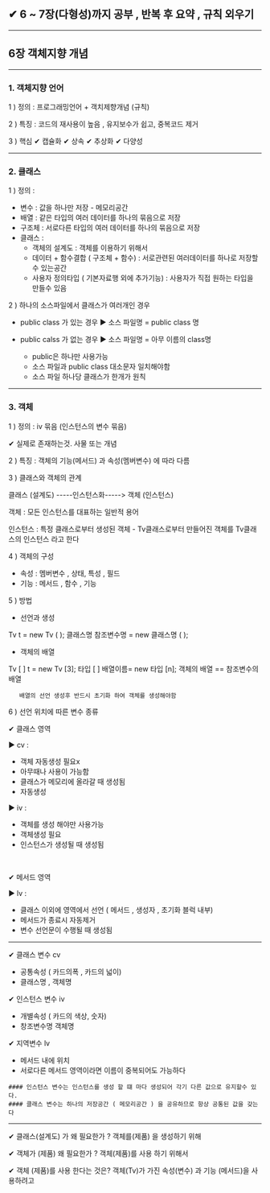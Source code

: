 ## ✔ 6 ~ 7장(다형성)까지  공부 , 반복 후 요약 , 규칙 외우기




---


## 6장 객체지향 개념

---

### 1. 객체지향 언어 

1 ) 정의 : 프로그래밍언어 + 객치제향개념 (규칙)

2 ) 특징 :  코드의 재사용이 높음 , 유지보수가 쉽고, 중복코드 제거

3 ) 핵심
  ✔ 캡슐화 
  ✔ 상속
  ✔ 추상화
  ✔ 다양성

---


### 2. 클래스

1 ) 정의 :
  * 변수 : 값을 하나만 저장 - 메모리공간
  * 배열 : 같은 타입의 여러 데이터를 하나의 묶음으로 저장
  * 구조체 : 서로다른 타입의 여러 데이터를 하나의 묶음으로 저장
  * 클래스 :
     - 객체의 설계도 : 객체를 이용하기 위해서
     - 데이터 + 함수결합 ( 구조체 + 함수) : 서로관련된 여러데이터를 하나로 저장할수 있는공간
     - 사용자 정의타입 ( 기본자료행 외에 추가기능) : 사용자가 직접 원하는 타입을 만들수 있음 

2 ) 하나의 소스파일에서 클래스가 여러개인 경우
 * public class 가 있는 경우 ▶ 소스 파일명 = public class 명
 * public calss 가 없는 경우 ▶ 소스 파일명 = 아무 이름의 class명
 
   - public은 하나만 사용가능
   - 소스 파일과 public class 대소문자 일치해야함
   - 소스 파일 하나당 클래스가 한개가 원칙
 
 ----
 
 ### 3. 객체
 1 ) 정의 : iv 묶음 (인스턴스의 변수 묶음)
 
  ✔ 실제로 존재하는것. 사물 또는 개념
   
 2 ) 특징 : 객체의 기능(메서드) 과 속성(멤버변수) 에 따라 다름
 
 3 ) 클래스와 객체의 관계 
 
   클래스 (설계도)    -----인스턴스화----->    객체 (인스턴스)
   
   객체 : 모든 인스턴스를 대표하는 일반적 용어
   
   인스턴스 : 특정 클래스로부터 생성된 객체
     - Tv클래스로부터 만들어진 객체를 Tv클래스의 인스턴스 라고 한다

 4 ) 객체의 구성
   - 속성 : 멤버변수 , 상태, 특성 , 필드
   - 기능 : 메서드 , 함수 , 기능
 
 5 ) 방법
  * 선언과 생성
  
  Tv t = new Tv ( );
   클래스명  참조변수명  = new 클래스명 ( );
   
   * 객체의 배열
    
   Tv [ ] t = new Tv [3];
   타입 [ ] 배열이름= new 타입 [n];
   객체의 배열 == 참조변수의 배열
    
       배열의 선언 생성후 반드시 초기화 하여 객체를 생성해야함
    
 6 ) 선언 위치에 따른 변수 종류
     
  ✔ 클래스 영역
  
   ▶ cv :
   * 객체 자동생성 필요x
   * 아무때나 사용이 가능함
   * 클래스가 메모리에 올라갈 때 생성됨
   * 자동생성  
 
                    
   ▶ iv : 
   * 객체를 생성 해야만 사용가능
   * 객체생성 필요
   * 인스턴스가 생성될 때 생성됨
   
   
   </br>
   
   ✔ 메서드 영역
   
   
   ▶ lv : 
   * 클래스 이외에 영역에서 선언 ( 메서드 , 생성자 , 초기화 블럭 내부)
   * 메서드가 종료시 자동제거
   * 변수 선언문이 수행될 때 생성됨
 
 -----
 
 ✔ 클래스 변수 cv
   + 공통속성 ( 카드의폭 , 카드의 넓이)
   + 클래스명 , 객체명
 
 ✔ 인스턴스 변수 iv
   + 개별속성 ( 카드의 색상, 숫자)
   + 창조변수명 객체명
   
   
 ✔ 지역변수 lv
   + 메서드 내에 위치
   +  서로다른 메서드 영역이라면 이름이 중복되어도 가능하다
   
    #### 인스턴스 변수는 인스턴스를 생성 할 떄 마다 생성되어 각기 다른 값으로 유지할수 있다.
    #### 클래스 변수는 하나의 저장공간 ( 메모리공간 ) 을 공유하므로 항상 공통된 값을 갖는다
    
   
    

-----


✔ 클래스(설계도) 가 왜 필요한가 ?
객체를(제품) 을 생성하기 위해

✔ 객체가 (제품) 왜 필요한가 ?
객체(제품)를 사용 하기 위해서

✔ 객체 (제품)를 사용 한다는 것은?
객체(Tv)가 가진 속성(변수) 과 기능 (메서드)을 사용하려고 
